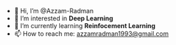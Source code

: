 - 👋 Hi, I’m @Azzam-Radman
- 👀 I’m interested in **Deep Learning**
- 🌱 I’m currently learning **Reinfocement Learning**
- 📫 How to reach me: azzamradman1993@gmail.com

<!---
Azzam-Radman/Azzam-Radman is a ✨ special ✨ repository because its `README.md` (this file) appears on your GitHub profile.
You can click the Preview link to take a look at your changes.
--->
